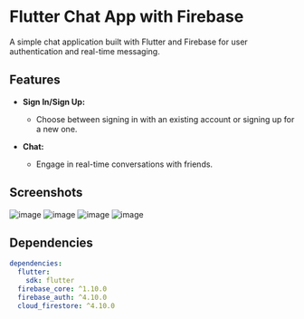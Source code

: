 # Flutter Chat App with Firebase

A simple chat application built with Flutter and Firebase for user authentication and real-time messaging.

## Features

- **Sign In/Sign Up:**
  - Choose between signing in with an existing account or signing up for a new one.

- **Chat:**
  - Engage in real-time conversations with friends.

## Screenshots
![image](https://github.com/alaakorda/Chat-APP/assets/124533091/f1dd2dff-5a79-401f-bb8a-a507f86241b0)
![image](https://github.com/alaakorda/Chat-APP/assets/124533091/958230da-ec32-4779-b769-9ada0df1690f)
![image](https://github.com/alaakorda/Chat-APP/assets/124533091/3bc26f72-d796-4fba-93d1-bac8964ff302)
![image](https://github.com/alaakorda/Chat-APP/assets/124533091/7c6bd128-53c5-4e83-8e5b-32a23f356362)




## Dependencies

```yaml
dependencies:
  flutter:
    sdk: flutter
  firebase_core: ^1.10.0
  firebase_auth: ^4.10.0
  cloud_firestore: ^4.10.0
 
